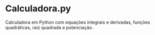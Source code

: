 # Calculadora.py
Calculadora em Python com equações integrais e derivadas, funções quadráticas, raiz quadrada e potenciação.

